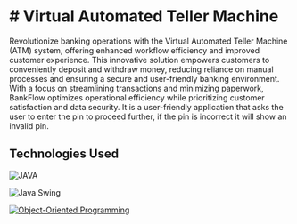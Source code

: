 # # Virtual Automated Teller Machine

Revolutionize banking operations with the Virtual Automated Teller Machine (ATM) system, offering enhanced workflow efficiency and improved customer experience. This innovative solution empowers customers to conveniently deposit and withdraw money, reducing reliance on manual processes and ensuring a secure and user-friendly banking environment. With a focus on streamlining transactions and minimizing paperwork, BankFlow optimizes operational efficiency while prioritizing customer satisfaction and data security.
It is a user-friendly application that asks the user to enter the pin to proceed further, if the pin is incorrect it will show an invalid pin.

## Technologies Used

![JAVA](https://img.shields.io/badge/Java-ED8B00?style=for-the-badge&logo=openjdk&logoColor=white)

![Java Swing](https://img.shields.io/badge/Java%20Swing-User%20Interface-orange.svg)

[![Object-Oriented Programming](https://img.shields.io/badge/OOPS-Java-blue.svg)](https://en.wikipedia.org/wiki/Object-oriented_programming)


